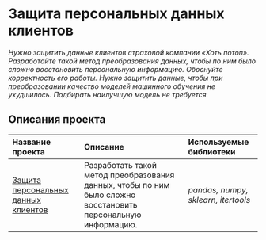 # Защита персональных данных клиентов

*Нужно защитить данные клиентов страховой компании «Хоть потоп». Разработайте такой метод преобразования данных, чтобы по ним было сложно восстановить персональную информацию. Обоснуйте корректность его работы.
Нужно защитить данные, чтобы при преобразовании качество моделей машинного обучения не ухудшилось. Подбирать наилучшую модель не требуется.*

## Описания проекта


| Название проекта | Описание | Используемые библиотеки | 
| :---------------------- | :---------------------- | :---------------------- |
| [Защита персональных данных клиентов](borrowers_reliability) |Разработать такой метод преобразования данных, чтобы по ним было сложно восстановить персональную информацию. | *pandas, numpy, sklearn, itertools* |
